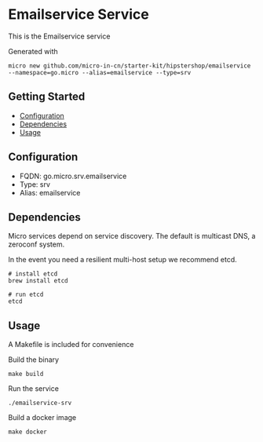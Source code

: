 # Emailservice Service

This is the Emailservice service

Generated with

```
micro new github.com/micro-in-cn/starter-kit/hipstershop/emailservice --namespace=go.micro --alias=emailservice --type=srv
```

## Getting Started

- [Configuration](#configuration)
- [Dependencies](#dependencies)
- [Usage](#usage)

## Configuration

- FQDN: go.micro.srv.emailservice
- Type: srv
- Alias: emailservice

## Dependencies

Micro services depend on service discovery. The default is multicast DNS, a zeroconf system.

In the event you need a resilient multi-host setup we recommend etcd.

```
# install etcd
brew install etcd

# run etcd
etcd
```

## Usage

A Makefile is included for convenience

Build the binary

```
make build
```

Run the service
```
./emailservice-srv
```

Build a docker image
```
make docker
```